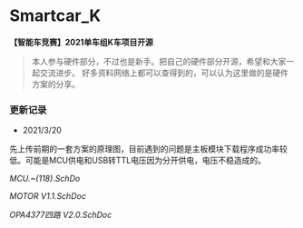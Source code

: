 # Smartcar_K
**【智能车竞赛】2021单车组K车项目开源**

> 本人参与硬件部分，不过也是新手。把自己的硬件部分开源，希望和大家一起交流进步。
好多资料网络上都可以查得到的，可以认为这里做的是硬件方案的分享。

### 更新记录 ###

 - 2021/3/20

先上传前期的一套方案的原理图，目前遇到的问题是主板模块下载程序成功率较低。可能是MCU供电和USB转TTL电压因为分开供电，电压不稳造成的。

*MCU.~(118).SchDo*

*MOTOR V1.1.SchDoc*

*OPA4377四路 V2.0.SchDoc*
